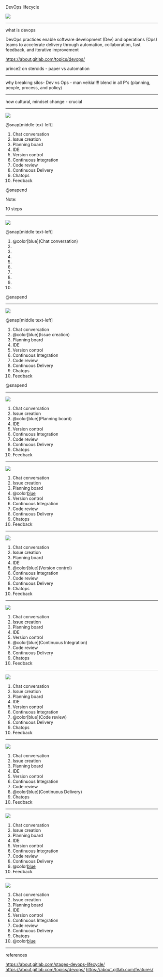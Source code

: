 DevOps lifecycle

![](assets/img/devops-loop-and-spans-small.png)

---

what is devops

DevOps practices enable software development (Dev) and operations (Ops) teams to accelerate delivery through automation, collaboration, fast feedback, and iterative improvement

https://about.gitlab.com/topics/devops/

prince2 on steroids - paper vs automation

---

why
breaking silos- Dev vs Ops - man veikia!!!!
blend in all P's (planning, people, process, and policy)

---

how
cultural, mindset change - crucial

---

![](assets/img/idea-to-production-10-steps.png)

@snap[middle text-left]

1. Chat conversation
2. Issue creation
3. Planning board
4. IDE
5. Version control
6. Continuous Integration
7. Code review
8. Continuous Delivery
9. Chatops
10. Feedback

@snapend

Note:

10 steps

---

![](assets/img/idea-to-production-10-steps-idea.png)

@snap[middle text-left]

1. @color[blue](Chat conversation)
2. <br>
3. <br>
4. <br>
5. <br>
6. <br>
7. <br>
8. <br>
9. <br>
10. <br>

@snapend

---

![](assets/img/idea-to-production-10-steps-issue.png)

@snap[middle text-left]

1. Chat conversation
2. @color[blue](Issue creation)
3. Planning board
4. IDE
5. Version control
6. Continuous Integration
7. Code review
8. Continuous Delivery
9. Chatops
10. Feedback

@snapend

---

![](assets/img/idea-to-production-10-steps-plan.png)

1. Chat conversation
2. Issue creation
3. @color[blue](Planning board)
4. IDE
5. Version control
6. Continuous Integration
7. Code review
8. Continuous Delivery
9. Chatops
10. Feedback

---

![](assets/img/idea-to-production-10-steps-code.png)

1. Chat conversation
2. Issue creation
3. Planning board
4. @color[blue](IDE)
5. Version control
6. Continuous Integration
7. Code review
8. Continuous Delivery
9. Chatops
10. Feedback

---

![](assets/img/idea-to-production-10-steps-commit.png)

1. Chat conversation
2. Issue creation
3. Planning board
4. IDE
5. @color[blue](Version control)
6. Continuous Integration
7. Code review
8. Continuous Delivery
9. Chatops
10. Feedback

---

![](assets/img/idea-to-production-10-steps-test.png)

1. Chat conversation
2. Issue creation
3. Planning board
4. IDE
5. Version control
6. @color[blue](Continuous Integration)
7. Code review
8. Continuous Delivery
9. Chatops
10. Feedback

---

![](assets/img/idea-to-production-10-steps-review.png)

1. Chat conversation
2. Issue creation
3. Planning board
4. IDE
5. Version control
6. Continuous Integration
7. @color[blue](Code review)
8. Continuous Delivery
9. Chatops
10. Feedback

---

![](assets/img/idea-to-production-10-steps-staging.png)

1. Chat conversation
2. Issue creation
3. Planning board
4. IDE
5. Version control
6. Continuous Integration
7. Code review
8. @color[blue](Continuous Delivery)
9. Chatops
10. Feedback

---

![](assets/img/idea-to-production-10-steps-production.png)

1. Chat conversation
2. Issue creation
3. Planning board
4. IDE
5. Version control
6. Continuous Integration
7. Code review
8. Continuous Delivery
9. @color[blue](Chatops)
10. Feedback

---

![](assets/img/idea-to-production-10-steps-feedback.png)

1. Chat conversation
2. Issue creation
3. Planning board
4. IDE
5. Version control
6. Continuous Integration
7. Code review
8. Continuous Delivery
9. Chatops
10. @color[blue](Feedback)

---

references

https://about.gitlab.com/stages-devops-lifecycle/
https://about.gitlab.com/topics/devops/
https://about.gitlab.com/features/
